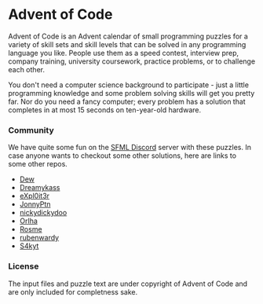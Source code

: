 # Advent of Code

Advent of Code is an Advent calendar of small programming puzzles for a variety of skill sets and skill levels that can be solved in any programming language you like. People use them as a speed contest, interview prep, company training, university coursework, practice problems, or to challenge each other.

You don't need a computer science background to participate - just a little programming knowledge and some problem solving skills will get you pretty far. Nor do you need a fancy computer; every problem has a solution that completes in at most 15 seconds on ten-year-old hardware.

### Community

We have quite some fun on the [SFML Discord](https://discord.gg/nr4X7Fh) server with these puzzles.
In case anyone wants to checkout some other solutions, here are links to some other repos.

* [Dew](https://github.com/crumblingstatue/advent-of-code)
* [Dreamykass](https://github.com/Dreamykass/advent-of-code)
* [eXpl0it3r](https://github.com/eXpl0it3r/Advent-of-Code)
* [JonnyPtn](https://github.com/JonnyPtn/AOC2020)
* [nickydickydoo](https://github.com/nick-kline/AOC2021)
* [Orlha](https://github.com/Orlha/advent_2020)
* [Rosme](https://github.com/Rosme/aoc)
* [rubenwardy](https://gitlab.com/rubenwardy/advent_of_code)
* [S4kyt](https://github.com/S4kyt/AoC-2020)

### License

The input files and puzzle text are under copyright of Advent of Code and are only included for completness sake.

